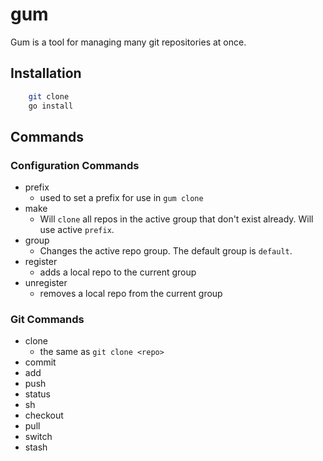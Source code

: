 # gum

Gum is a tool for managing many git repositories at once.

## Installation

```sh
    git clone
    go install
```

## Commands

### Configuration Commands

- prefix
  - used to set a prefix for use in `gum clone`
- make
  - Will `clone` all repos in the active group that don't exist already. Will use active `prefix`.
- group
  - Changes the active repo group. The default group is `default`.
- register
  - adds a local repo to the current group
- unregister
  - removes a local repo from the current group

### Git Commands
- clone
  - the same as `git clone <repo>`
- commit
- add
- push
- status
- sh
- checkout
- pull
- switch
- stash
